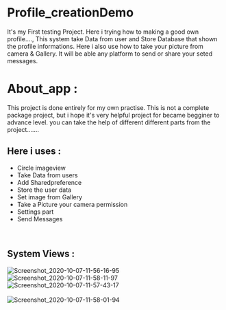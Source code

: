 # Profile_creationDemo
It's my First testing Project. Here i trying how to making a good own profile...., This system take Data from user and Store Database that shown the profile informations. Here i also use how to take your picture from camera & Gallery. It will be able any platform to send or share your seted messages.

# About_app :
This project is done entirely for my own practise. This is not a complete package project, but i hope it's very helpful project for became begginer to advance level.  you can take the help of different different parts from the project.......

## Here i uses :

- Circle imageview
- Take Data from users
- Add Sharedpreference
- Store the user data
- Set image from Gallery
- Take a Picture your camera permission
- Settings part
- Send Messages
<br/>

## System Views :
![Screenshot_2020-10-07-11-56-16-95](https://user-images.githubusercontent.com/59596434/95296383-8425fd00-089a-11eb-9e67-b73396b47c43.png)  <br/>
![Screenshot_2020-10-07-11-58-11-97](https://user-images.githubusercontent.com/59596434/95296402-8be5a180-089a-11eb-8ae2-51499dc7aa9c.png)  <br/>
![Screenshot_2020-10-07-11-57-43-17](https://user-images.githubusercontent.com/59596434/95296408-8daf6500-089a-11eb-8a13-9bca6dcb6745.png)  <br/>
<br/>
![Screenshot_2020-10-07-11-58-01-94](https://user-images.githubusercontent.com/59596434/95296410-8daf6500-089a-11eb-8e8b-c441a1380053.png)  <br/>

<br/>
<br/>
<br/>

